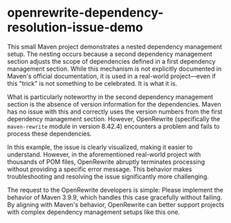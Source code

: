 # openrewrite-dependency-resolution-issue-demo
This small Maven project demonstrates a nested dependency management setup. The nesting occurs because a second dependency management section adjusts the scope of dependencies defined in a first dependency management section. While this mechanism is not explicitly documented in Maven's official documentation, it is used in a real-world project—even if this "trick" is not something to be celebrated. It is what it is.

What is particularly noteworthy in the second dependency management section is the absence of version information for the dependencies. Maven has no issue with this and correctly uses the version numbers from the first dependency management section. However, OpenRewrite (specifically the `maven-rewrite` module in version 8.42.4) encounters a problem and fails to process these dependencies.

In this example, the issue is clearly visualized, making it easier to understand. However, in the aforementioned real-world project with thousands of POM files, OpenRewrite abruptly terminates processing without providing a specific error message. This behavior makes troubleshooting and resolving the issue significantly more challenging.

The request to the OpenRewrite developers is simple: Please implement the behavior of Maven 3.9.9, which handles this case gracefully without failing. By aligning with Maven's behavior, OpenRewrite can better support projects with complex dependency management setups like this one.

